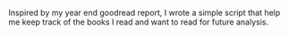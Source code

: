 Inspired by my year end goodread report, I wrote a simple script that help me keep track of the books I read and want to read for future analysis.